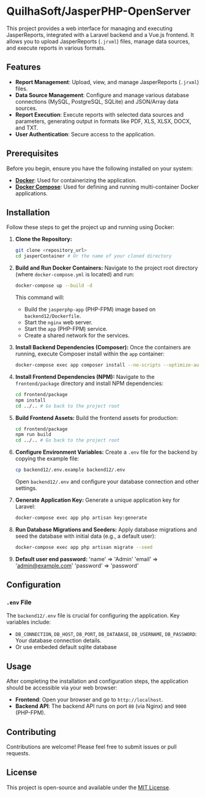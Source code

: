# QuilhaSoft/JasperPHP-OpenServer

This project provides a web interface for managing and executing JasperReports, integrated with a Laravel backend and a Vue.js frontend. It allows you to upload JasperReports (`.jrxml`) files, manage data sources, and execute reports in various formats.

## Features

*   **Report Management**: Upload, view, and manage JasperReports (`.jrxml`) files.
*   **Data Source Management**: Configure and manage various database connections (MySQL, PostgreSQL, SQLite) and JSON/Array data sources.
*   **Report Execution**: Execute reports with selected data sources and parameters, generating output in formats like PDF, XLS, XLSX, DOCX, and TXT.
*   **User Authentication**: Secure access to the application.

## Prerequisites

Before you begin, ensure you have the following installed on your system:

*   [**Docker**](https://docs.docker.com/get-docker/): Used for containerizing the application.
*   [**Docker Compose**](https://docs.docker.com/compose/install/): Used for defining and running multi-container Docker applications.

## Installation

Follow these steps to get the project up and running using Docker:

1.  **Clone the Repository:**
    ```bash
    git clone <repository_url>
    cd jasperContainer # Or the name of your cloned directory
    ```

2.  **Build and Run Docker Containers:**
    Navigate to the project root directory (where `docker-compose.yml` is located) and run:
    ```bash
    docker-compose up --build -d
    ```
    This command will:
    *   Build the `jasperphp-app` (PHP-FPM) image based on `backend12/Dockerfile`.
    *   Start the `nginx` web server.
    *   Start the `app` (PHP-FPM) service.
    *   Create a shared network for the services.

3.  **Install Backend Dependencies (Composer):**
    Once the containers are running, execute Composer install within the `app` container:
    ```bash
    docker-compose exec app composer install --no-scripts --optimize-autoloader
    ```

4.  **Install Frontend Dependencies (NPM):**
    Navigate to the `frontend/package` directory and install NPM dependencies:
    ```bash
    cd frontend/package
    npm install
    cd ../.. # Go back to the project root
    ```

5.  **Build Frontend Assets:**
    Build the frontend assets for production:
    ```bash
    cd frontend/package
    npm run build
    cd ../.. # Go back to the project root
    ```

6.  **Configure Environment Variables:**
    Create a `.env` file for the backend by copying the example file:
    ```bash
    cp backend12/.env.example backend12/.env
    ```
    Open `backend12/.env` and configure your database connection and other settings.

7.  **Generate Application Key:**
    Generate a unique application key for Laravel:
    ```bash
    docker-compose exec app php artisan key:generate
    ```

8.  **Run Database Migrations and Seeders:**
    Apply database migrations and seed the database with initial data (e.g., a default user):
    ```bash
    docker-compose exec app php artisan migrate --seed
    ```
9.  **Default user end password:**
    'name' => 'Admin'
    'email' => 'admin@example.com'
    'password' => 'password'

## Configuration

### `.env` File

The `backend12/.env` file is crucial for configuring the application. Key variables include:

*   `DB_CONNECTION`, `DB_HOST`, `DB_PORT`, `DB_DATABASE`, `DB_USERNAME`, `DB_PASSWORD`: Your database connection details.
*   Or use embeded default sqlite database
## Usage

After completing the installation and configuration steps, the application should be accessible via your web browser:

*   **Frontend**: Open your browser and go to `http://localhost`.
*   **Backend API**: The backend API runs on port `80` (via Nginx) and `9000` (PHP-FPM).

## Contributing

Contributions are welcome! Please feel free to submit issues or pull requests.

## License

This project is open-source and available under the [MIT License](LICENSE).
